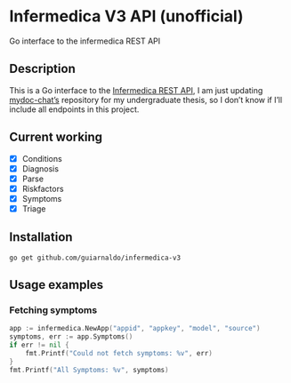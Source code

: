 # Infermedica V3 API (unofficial)

Go interface to the infermedica REST API

## Description

This is a Go interface to the [Infermedica REST API](https://developer.infermedica.com/docs/api), I am just updating [mydoc-chat’s](https://github.com/mydoc-chat/infermedica) repository for my undergraduate thesis, so I don’t know if I’ll include all endpoints in this project.

## Current working

- [X] Conditions
- [X] Diagnosis
- [X] Parse
- [X] Riskfactors
- [X] Symptoms
- [X] Triage

## Installation

```go get github.com/guiarnaldo/infermedica-v3```

## Usage examples

### Fetching symptoms
```go
app := infermedica.NewApp("appid", "appkey", "model", "source")
symptoms, err := app.Symptoms()
if err != nil {
    fmt.Printf("Could not fetch symptoms: %v", err)
}
fmt.Printf("All Symptoms: %v", symptoms)
```